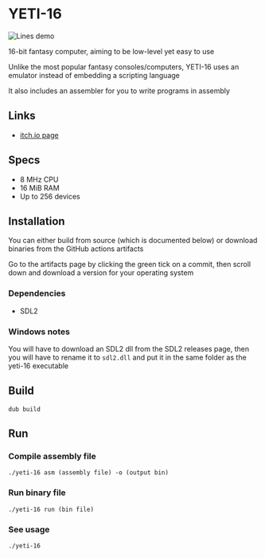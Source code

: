 # YETI-16
![Lines demo](/screenshots/hello_world.png)

16-bit fantasy computer, aiming to be low-level yet easy to use

Unlike the most popular fantasy consoles/computers, YETI-16 uses an emulator instead of
embedding a scripting language

It also includes an assembler for you to write programs in assembly

## Links
- [itch.io page](https://mesyeti.itch.io/yeti-16)

## Specs
- 8 MHz CPU
- 16 MiB RAM
- Up to 256 devices

## Installation
You can either build from source (which is documented below) or download binaries
from the GitHub actions artifacts

Go to the artifacts page by clicking the green tick on a commit, then scroll down and
download a version for your operating system

### Dependencies
- SDL2

### Windows notes
You will have to download an SDL2 dll from the SDL2 releases page, then you will have to
rename it to `sdl2.dll` and put it in the same folder as the yeti-16 executable

## Build
```
dub build
```

## Run
### Compile assembly file
```
./yeti-16 asm (assembly file) -o (output bin)
```

### Run binary file
```
./yeti-16 run (bin file)
```

### See usage
```
./yeti-16
```
